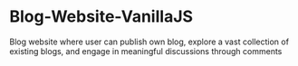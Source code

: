 # Blog-Website-VanillaJS
Blog website where user can publish own blog, explore a vast collection of existing blogs, and engage in meaningful discussions through comments
